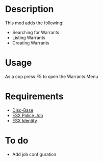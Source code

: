 # Description

This mod adds the following:

- Searching for Warrants
- Listing Warrants
- Creating Warrants

# Usage
As a cop press F5 to open the Warrants Menu

# Requirements
- [Disc-Base](https://github.com/DiscworldZA/gta-resources/tree/master/disc-base)
- [ESX Police Job](https://github.com/ESX-Org/esx_policejob)
- [ESX Identity](https://github.com/ESX-Org/esx_identity)

# To do

- Add job configuration